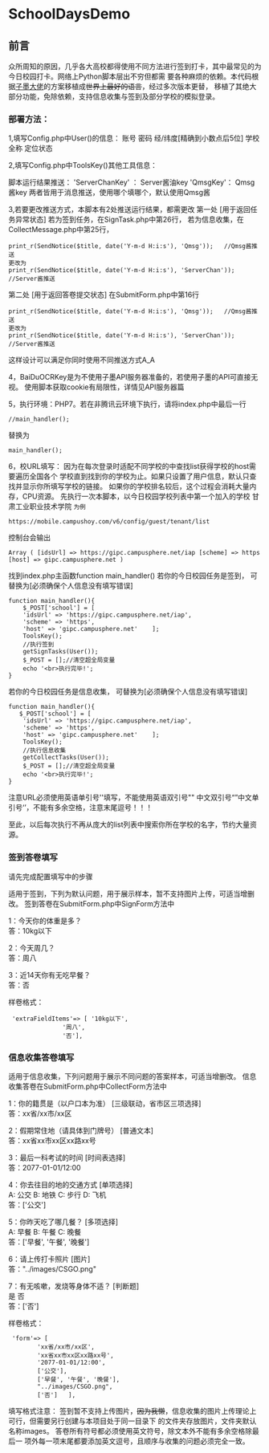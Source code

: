 # SchoolDaysDemo

## 前言
众所周知的原因，几乎各大高校都得使用不同方法进行签到打卡，其中最常见的为今日校园打卡。网络上Python脚本层出不穷但都需
要各种麻烦的依赖。本代码根据[子墨大佬](https://github.com/ZimoLoveShuang/auto-sign)的方案移植成~~世界上最好的语言~~，经过多次版本更替，
移植了其绝大部分功能，免除依赖，支持信息收集与签到及部分学校的模拟登录。

### 部署方法：

1,填写Config.php中User()的信息：
账号	密码	经/纬度[精确到小数点后5位]	学校全称	定位状态    

2,填写Config.php中ToolsKey()其他工具信息：

脚本运行结果推送：
'ServerChanKey' ： Server酱油key
'QmsgKey'：     Qmsg酱key
两者皆用于消息推送，使用哪个填哪个，默认使用Qmsg酱

3,若要更改推送方式，本脚本有2处推送运行结果，都需更改
第一处	[用于返回任务异常状态]
若为签到任务，在SignTask.php中第26行，
若为信息收集，在CollectMessage.php中第25行，
	
	print_r(SendNotice($title, date('Y-m-d H:i:s'), 'Qmsg'));   //Qmsg酱推送
	更改为
	print_r(SendNotice($title, date('Y-m-d H:i:s'), 'ServerChan'));   //Server酱推送

第二处	[用于返回答卷提交状态]
在SubmitForm.php中第16行
	
	print_r(SendNotice($title, date('Y-m-d H:i:s'), 'Qmsg'));   //Qmsg酱推送
	更改为
	print_r(SendNotice($title, date('Y-m-d H:i:s'), 'ServerChan'));   //Server酱推送
这样设计可以满足你同时使用不同推送方式A_A

4，BaiDuOCRKey是为不使用子墨API服务器准备的，若使用子墨的API可直接无视。
使用脚本获取cookie有局限性，详情见API服务器篇

5，执行环境：PHP7。若在非腾讯云环境下执行，请将index.php中最后一行

	//main_handler();
替换为

	main_handler();

6，校URL填写：
因为在每次登录时适配不同学校的中查找list获得学校的host需要遍历全国各个
学校直到找到你的学校为止。如果只设置了用户信息，默认只查找并显示你所填写学校的链接。
如果你的学校排名较后，这个过程会消耗大量内存，CPU资源。
先执行一次本脚本，以今日校园学校列表中第一个加入的学校  甘肃工业职业技术学院  `为例`

	https://mobile.campushoy.com/v6/config/guest/tenant/list


控制台会输出

	Array ( [idsUrl] => https://gipc.campusphere.net/iap [scheme] => https [host] => gipc.campusphere.net )

找到index.php主函数function main_handler()
若你的今日校园任务是签到，
可替换为[必须确保个人信息没有填写错误]

	function main_handler(){
	    $_POST['school'] = [   
		'idsUrl' => 'https://gipc.campusphere.net/iap',
		'scheme' => 'https',
		'host' => 'gipc.campusphere.net'    ];
	    ToolsKey();
	    //执行签到
	    getSignTasks(User());
	    $_POST = [];//清空超全局变量
	    echo '<br>执行完毕!';
	}
若你的今日校园任务是信息收集，
可替换为[必须确保个人信息没有填写错误]

	function main_handler(){
	   $_POST['school'] = [   
		'idsUrl' => 'https://gipc.campusphere.net/iap',
		'scheme' => 'https',
		'host' => 'gipc.campusphere.net'    ];
	    ToolsKey();
	    //执行信息收集
	    getCollectTasks(User());
	    $_POST = [];//清空超全局变量
	    echo '<br>执行完毕!';
	}
注意URL必须使用英语单引号''填写，不能使用英语双引号"" 
中文双引号“”中文单引号‘’，不能有多余空格，注意末尾逗号！！！

至此，以后每次执行不再从庞大的list列表中搜索你所在学校的名字，节约大量资源。


### 签到答卷填写

请先完成配置填写中的步骤

适用于签到，下列为默认问题，用于展示样本，暂不支持图片上传，可适当增删改。
签到答卷在SubmitForm.php中SignForm方法中

1：今天你的体重是多？  
答：10kg以下

2：今天周几？  
答：周八

3：近14天你有无吃早餐？  
答：否


样卷格式：

	 'extraFieldItems'=> [ '10kg以下',
			       '周八',
			       '否'],
			 
### 信息收集答卷填写
适用于信息收集，下列问题用于展示不同问题的答案样本，可适当增删改。
信息收集答卷在SubmitForm.php中CollectForm方法中

1：你的籍贯是（以户口本为准）	[三级联动，省市区三项选择]  
答：xx省/xx市/xx区

2：假期常住地（请具体到门牌号）	[普通文本]  
答：xx省xx市xx区xx路xx号

3：最后一科考试的时间		[时间表选择]  
答：2077-01-01/12:00
	
4：你去往目的地的交通方式		[单项选择]  
A: 公交	B: 地铁	C: 步行	D: 飞机  
答：['公交']

5：你昨天吃了哪几餐？		[多项选择]  
A: 早餐	B: 午餐	C: 晚餐  
答：['早餐', '午餐', '晚餐']

6：请上传打卡照片			[图片]  
答："../images/CSGO.png"  

7：有无咳嗽，发烧等身体不适？	[判断题]  
是	否  
答：['否']

样卷格式：

	 'form'=> [
		    'xx省/xx市/xx区',
		    'xx省xx市xx区xx路xx号',
		    '2077-01-01/12:00',
		    ['公交'],
		    ['早餐', '午餐', '晚餐'],
		    "../images/CSGO.png",
		    ['否']   ],
		    
填写格式注意：
签到暂不支持上传图片，~~因为我懒~~，信息收集的图片上传理论上可行，但需要另行创建与本项目处于同一目录下
的文件夹存放图片，文件夹默认名称images。
答卷所有符号都必须使用英文符号，除文本外不能有多余空格除最后一
项外每一项末尾都要添加英文逗号，且顺序与收集的问题必须完全一致。

